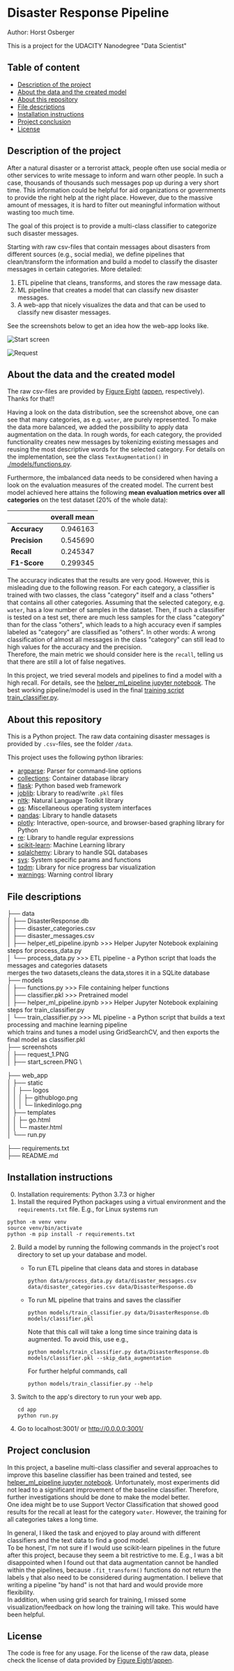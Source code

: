 # Disaster Response Pipeline

Author: Horst Osberger

This is a project for the UDACITY Nanodegree "Data Scientist"


## Table of content
* [Description of the project](#Chap1)
* [About the data and the created model](#Chap2)
* [About this repository](#Chap3)
* [File descriptions](#Chap4)
* [Installation instructions](#Chap5)
* [Project conclusion](#Chap6)
* [License](#Chap7)


## Description of the project <a name=Chap1></a>

After a natural disaster or a terrorist attack, people often use social media or other services to write message to inform and warn other people. 
In such a case, thousands of thousands such messages pop up during a very short time. This information could be helpful for aid organizations
or governments to provide the right help at the right place. However, due to the massive amount of messages, it is hard to filter out
meaningful information without wasting too much time.  

The goal of this project is to provide a multi-class classifier to categorize such disaster messages. 

Starting with raw csv-files that contain messages about disasters from different sources (e.g., social media), we define
pipelines that clean/transform the information and build a model to classify the disaster messages in certain categories. More detailed: 
1. ETL pipeline that cleans, transforms, and stores the raw message data. 
2. ML pipeline that creates a model that can classify new disaster messages. 
3. A web-app that nicely visualizes the data and that can be used to classify new disaster messages.  

See the screenshots below to get an idea how the web-app looks like.  

![Start screen](./screenshots/start_screen.PNG?raw=true "Start screen")

![Request](./screenshots/request_1.PNG?raw=true "Request")


## About the data and the created model <a name=Chap2></a>

The raw csv-files are provided by [Figure Eight](https://www.figure-eight.com/) ([appen](https://appen.com/), respectively).  
Thanks for that!!

Having a look on the data distribution, see the screenshot above, one can see that many categories, as e.g. `water`, are purely 
represented. To make the data more balanced, we added the possibility to apply data augmentation on the data. 
In rough words, for each category, the provided functionality creates new messages by tokenizing existing messages and
reusing the most descriptive words for the selected category. 
For details on the implementation, see the class `TextAugmentation()` in [./models/functions.py](./models/functions.py).

Furthermore, the imbalanced data needs to be considered when having a look on the evaluation measures of the created model. 
The current best model achieved here attains the following **mean evaluation metrics over all categories**
on the test dataset (20% of the whole data):

|               | overall mean  |
| ------------- |--------------:|
| **Accuracy**  | 0.946163      |
| **Precision** | 0.545690      |
| **Recall**    | 0.245347      |
| **F1-Score**  | 0.299345      |

The accuracy indicates that the results are very good. However, this is misleading due to the following reason. 
For each category, a classifier is trained with two classes, the class "category" itself and a class "others"
that contains all other categories. Assuming that the selected category, e.g. `water`, has a low number of samples in
the dataset. Then, if such a classifier is tested on a test set, there are much less samples for the class "category"
than for the class "others", which leads to a high accuracy even if samples labeled as "category" are
classified as "others". In other words: A wrong classification of almost all messages in the class "category" can still lead
to high values for the accuracy and the precision.  
Therefore, the main metric we should consider here is the `recall`, telling us that there are still a lot of 
false negatives. 

In this project, we tried several models and pipelines to find a model with a high recall. For details, see
the [helper_ml_pipeline jupyter notebook](./models/helper_ml_pipeline.ipynb). The best working pipeline/model
is used in the final [training script train_classifier.py](./models/train_classifier.py). 


## About this repository <a name=Chap3></a>

This is a Python project. The raw data containing disaster messages is provided by `.csv`-files, see the folder `/data`.  

This project uses the following python libraries:
* [argparse](https://docs.python.org/3/library/argparse.html): Parser for command-line options
* [collections](https://docs.python.org/3/library/collections.html): Container database library
* [flask](https://flask.palletsprojects.com/en/2.0.x/): Python based web framework
* [joblib](https://pypi.org/project/joblib/): Library to read/write `.pkl` files
* [nltk](https://www.nltk.org/): Natural Language Toolkit library
* [os](https://docs.python.org/3/library/os.html): Miscellaneous operating system interfaces
* [pandas](https://pandas.pydata.org/): Library to handle datasets
* [plotly](https://plotly.com/): Interactive, open-source, and browser-based graphing library for Python
* [re](https://docs.python.org/3/library/re.html): Library to handle regular expressions
* [scikit-learn](https://scikit-learn.org/stable/): Machine Learning library 
* [sqlalchemy](https://www.sqlalchemy.org/): Library to handle SQL databases
* [sys](https://docs.python.org/3/library/sys.html): System specific params and functions
* [tqdm](https://tqdm.github.io/): Library for nice progress bar visualization 
* [warnings](https://docs.python.org/3/library/warnings.html): Warning control library


## File descriptions <a name=Chap4></a>
├── data\
│ ├── DisasterResponse.db \
│ ├── disaster_categories.csv \
│ ├── disaster_messages.csv\
│ ├── helper_etl_pipeline.ipynb >>> Helper Jupyter Notebook explaining steps for process_data.py \
│ └── process_data.py >>> ETL pipeline - a Python script that loads the messages and categories datasets\
                          merges the two datasets,cleans the data,stores it in a SQLite database\
├── models\
│ ├── functions.py >>> File containing helper functions \
│ ├── classifier.pkl >>> Pretrained model\
│ ├── helper_ml_pipeline.ipynb >>> Helper Jupyter Notebook explaining steps for train_classifier.py \
│ └── train_classifier.py >>> ML pipeline - a Python script that builds a text processing and machine learning pipeline\
                              which trains and tunes a model using GridSearchCV, and then exports the final model as classifier.pkl\
├── screenshots\
│ ├── request_1.PNG \
│ ├── start_screen.PNG \

├── web_app\
│ ├── static\
│ │ ├── logos\
│ │ │ ├─ githublogo.png\
│ │ │ └─ linkedinlogo.png\
│ ├── templates\
│ │ ├─ go.html\
│ │ └─ master.html\
│ └── run.py

├── requirements.txt\
├── README.md

## Installation instructions <a name=Chap5></a>

0. Installation requirements: Python 3.7.3 or higher
1. Install the required Python packages using a virtual environment and the `requirements.txt` file. E.g., for Linux systems run
```console
python -m venv venv
source venv/bin/activate
python -m pip install -r requirements.txt
```
2. Build a model by running the following commands in the project's root directory to set up your database and model.
    - To run ETL pipeline that cleans data and stores in database
        ```console
        python data/process_data.py data/disaster_messages.csv data/disaster_categories.csv data/DisasterResponse.db
        ```
    - To run ML pipeline that trains and saves the classifier  
        ```console
        python models/train_classifier.py data/DisasterResponse.db models/classifier.pkl
        ```  
        Note that this call will take a long time since training data is augmented. To avoid this, use e.g.,  
        ```console
        python models/train_classifier.py data/DisasterResponse.db models/classifier.pkl --skip_data_augmentation
        ```  
        For further helpful commands, call  
        ```console
        python models/train_classifier.py --help
        ```  
3. Switch to the app's directory to run your web app.
    ```
    cd app
    python run.py
    ```

4. Go to localhost:3001/ or http://0.0.0.0:3001/


## Project conclusion <a name=Chap6></a>

In this project, a baseline multi-class classifier and several approaches to improve this baseline classifier has been
trained and tested, see [helper_ml_pipeline jupyter notebook](./models/helper_ml_pipeline.ipynb). 
Unfortunately, most experiments did not lead to a significant improvement of the baseline classifier. Therefore,
further investigations should be done to make the model better.  
One idea might be to use Support Vector Classification that showed good results for the recall at least
for the category `water`. However, the training for all categories takes a long time.

In general, I liked the task and enjoyed to play around with different classifiers and the text data to find a good model.  
To be honest, I'm not sure if I would use scikit-learn pipelines in the future after this project, because
they seem a bit restrictive to me. 
E.g., I was a bit disappointed when I found out that data augmentation cannot be handled within the pipelines,
because `.fit_transform()` functions do not return the labels `y` that also need to be considered during augmentation. 
I believe that writing a pipeline "by hand" is not that hard and would provide more flexibility.  
In addition, when using grid search for training, I missed some visualization/feedback on how long the training
will take. This would have been helpful. 

## License <a name=Chap7></a>

The code is free for any usage. For the license of the raw data, please check the license of data provided by [Figure Eight](https://www.figure-eight.com/)/[appen](https://appen.com/). 